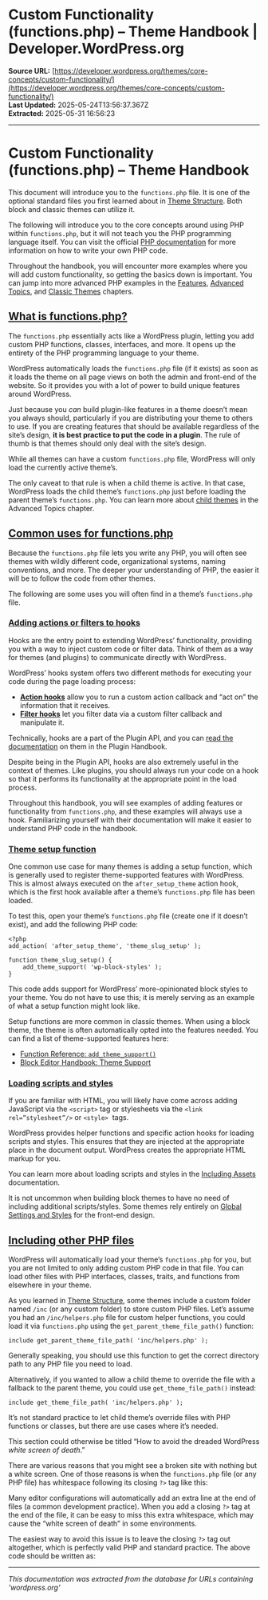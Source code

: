 # Custom Functionality (functions.php) – Theme Handbook | Developer.WordPress.org

**Source URL:** [https://developer.wordpress.org/themes/core-concepts/custom-functionality/](https://developer.wordpress.org/themes/core-concepts/custom-functionality/)  
**Last Updated:** 2025-05-24T13:56:37.367Z  
**Extracted:** 2025-05-31 16:56:23

---

# Custom Functionality (functions.php) – Theme Handbook

This document will introduce you to the `functions.php` file. It is one of the optional standard files you first learned about in [Theme Structure](https://developer.wordpress.org/themes/core-concepts/theme-structure/). Both block and classic themes can utilize it.

The following will introduce you to the core concepts around using PHP within `functions.php`, but it will not teach you the PHP programming language itself. You can visit the official [PHP documentation](https://www.php.net/) for more information on how to write your own PHP code.

Throughout the handbook, you will encounter more examples where you will add custom functionality, so getting the basics down is important. You can jump into more advanced PHP examples in the [Features](https://developer.wordpress.org/themes/features/), [Advanced Topics](https://developer.wordpress.org/themes/advanced-topics/), and [Classic Themes](https://developer.wordpress.org/themes/classic-themes/) chapters.

## [What is functions.php?](#what-is-functions-php)

The `functions.php` essentially acts like a WordPress plugin, letting you add custom PHP functions, classes, interfaces, and more. It opens up the entirety of the PHP programming language to your theme.

WordPress automatically loads the `functions.php` file (if it exists) as soon as it loads the theme on all page views on both the admin and front-end of the website. So it provides you with a lot of power to build unique features around WordPress.

Just because you _can_ build plugin-like features in a theme doesn’t mean you always should, particularly if you are distributing your theme to others to use. If you are creating features that should be available regardless of the site’s design, **it is best practice to put the code in a plugin**. The rule of thumb is that themes should only deal with the site’s design.

While all themes can have a custom `functions.php` file, WordPress will only load the currently active theme’s.

The only caveat to that rule is when a child theme is active. In that case, WordPress loads the child theme’s `functions.php` just before loading the parent theme’s `functions.php`. You can learn more about [child themes](https://developer.wordpress.org/themes/advanced-topics/child-themes/) in the Advanced Topics chapter.

## [Common uses for functions.php](#common-uses-for-functions-php)

Because the `functions.php` file lets you write any PHP, you will often see themes with wildly different code, organizational systems, naming conventions, and more. The deeper your understanding of PHP, the easier it will be to follow the code from other themes.

The following are some uses you will often find in a theme’s `functions.php` file. 

### [Adding actions or filters to hooks](#adding-actions-or-filters-to-hooks)

Hooks are the entry point to extending WordPress’ functionality, providing you with a way to inject custom code or filter data. Think of them as a way for themes (and plugins) to communicate directly with WordPress.

WordPress’ hooks system offers two different methods for executing your code during the page loading process:

*   [**Action hooks**](https://developer.wordpress.org/plugins/hooks/actions/) allow you to run a custom action callback and “act on” the information that it receives.
*   [**Filter hooks**](https://developer.wordpress.org/plugins/hooks/filters/) let you filter data via a custom filter callback and manipulate it.

Technically, hooks are a part of the Plugin API, and you can [read the documentation](https://developer.wordpress.org/plugins/hooks/) on them in the Plugin Handbook.

Despite being in the Plugin API, hooks are also extremely useful in the context of themes. Like plugins, you should always run your code on a hook so that it performs its functionality at the appropriate point in the load process.

Throughout this handbook, you will see examples of adding features or functionality from `functions.php`, and these examples will always use a hook. Familiarizing yourself with their documentation will make it easier to understand PHP code in the handbook.

### [Theme setup function](#theme-setup-function)

One common use case for many themes is adding a setup function, which is generally used to register theme-supported features with WordPress. This is almost always executed on the `after_setup_theme` action hook, which is the first hook available after a theme’s `functions.php` file has been loaded.

To test this, open your theme’s `functions.php` file (create one if it doesn’t exist), and add the following PHP code:

```
<?php
add_action( 'after_setup_theme', 'theme_slug_setup' );

function theme_slug_setup() {
	add_theme_support( 'wp-block-styles' );
}
```

This code adds support for WordPress’ more-opinionated block styles to your theme. You do not have to use this; it is merely serving as an example of what a setup function might look like.

Setup functions are more common in classic themes. When using a block theme, the theme is often automatically opted into the features needed. You can find a list of theme-supported features here:

*   [Function Reference: `add_theme_support()`](https://developer.wordpress.org/reference/functions/add_theme_support/)
*   [Block Editor Handbook: Theme Support](https://developer.wordpress.org/block-editor/how-to-guides/themes/theme-support/)

### [Loading scripts and styles](#loading-scripts-and-styles)

If you are familiar with HTML, you will likely have come across adding JavaScript via the `<script>` tag or stylesheets via the `<link rel=”stylesheet”/>` or `<style>`  tags.

WordPress provides helper functions and specific action hooks for loading scripts and styles. This ensures that they are injected at the appropriate place in the document output. WordPress creates the appropriate HTML markup for you.

You can learn more about loading scripts and styles in the [Including Assets](https://developer.wordpress.org/themes/core-conepts/including-assets/) documentation.

It is not uncommon when building block themes to have no need of including additional scripts/styles. Some themes rely entirely on [Global Settings and Styles](https://developer.wordpress.org/themes/core-concepts/global-settings-and-styles/) for the front-end design.

## [Including other PHP files](#including-other-php-files)

WordPress will automatically load your theme’s `functions.php` for you, but you are not limited to only adding custom PHP code in that file. You can load other files with PHP interfaces, classes, traits, and functions from elsewhere in your theme.

As you learned in [Theme Structure](https://developer.wordpress.org/themes/core-concepts/theme-structure/), some themes include a custom folder named `/inc` (or any custom folder) to store custom PHP files. Let’s assume you had an `/inc/helpers.php` file for custom helper functions, you could load it via `functions.php` using the `get_parent_theme_file_path()` function:

```
include get_parent_theme_file_path( 'inc/helpers.php' );
```

Generally speaking, you should use this function to get the correct directory path to any PHP file you need to load.

Alternatively, if you wanted to allow a child theme to override the file with a fallback to the parent theme, you could use `get_theme_file_path()` instead:

```
include get_theme_file_path( 'inc/helpers.php' );
```

It’s not standard practice to let child theme’s override files with PHP functions or classes, but there are use cases where it’s needed.

This section could otherwise be titled “How to avoid the dreaded WordPress _white screen of death_.”

There are various reasons that you might see a broken site with nothing but a white screen. One of those reasons is when the `functions.php` file (or any PHP file) has whitespace following its closing `?>` tag like this:

Many editor configurations will automatically add an extra line at the end of files (a common development practice). When you add a closing `?>` tag at the end of the file, it can be easy to miss this extra whitespace, which may cause the “white screen of death” in some environments.

The easiest way to avoid this issue is to leave the closing `?>` tag out altogether, which is perfectly valid PHP and standard practice. The above code should be written as:

---

*This documentation was extracted from the database for URLs containing 'wordpress.org'*

